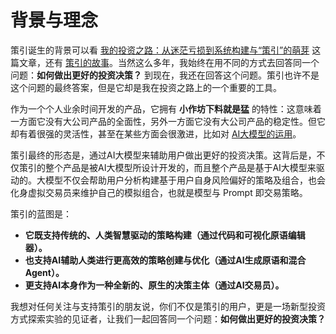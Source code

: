# 背景与理念

策引诞生的背景可以看 [我的投资之路：从迷茫亏损到系统构建与“策引”的萌芽](https://www.bmpi.dev/self/my-investment-path/) 这篇文章，还有 [策引的故事](https://www.myinvestpilot.com/about/)。当然这么多年，我始终在用不同的方式去回答同一个问题：**如何做出更好的投资决策？** 到现在，我还在回答这个问题。策引也许不是这个问题的最终答案，但是它却是我在投资之路上的一个重要的工具。

作为一个个人业余时间开发的产品，它拥有 __小作坊下料就是猛__ 的特性：这意味着一方面它没有大公司产品的全面性，另外一方面它没有大公司产品的稳定性。但它却有着很强的灵活性，甚至在某些方面会很激进，比如对 [AI大模型的运用](/docs/concepts/ai-agent)。

策引最终的形态是，通过AI大模型来辅助用户做出更好的投资决策。这背后是，不仅策引的整个产品是被AI大模型所设计开发的，而且整个产品是基于AI大模型来驱动的。大模型不仅会帮助用户分析构建基于用户自身风险偏好的策略及组合，也会化身虚拟交易员来维护自己的模拟组合，也就是模型与 Prompt 即交易策略。

策引的蓝图是：

- **它既支持传统的、人类智慧驱动的策略构建（通过代码和可视化原语编辑器）。**
- **也支持AI辅助人类进行更高效的策略创建与优化（通过AI生成原语和混合Agent）。**
- **更支持AI本身作为一种全新的、原生的决策主体（通过AI交易员）。**

我想对任何关注与支持策引的朋友说，你们不仅是策引的用户，更是一场新型投资方式探索实验的见证者，让我们一起回答同一个问题：**如何做出更好的投资决策？**
